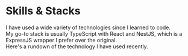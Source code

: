 # Skills & Stacks

I have used a wide variety of technologies since I learned to code.  
My go-to stack is usually TypeScript with React and NestJS, which is a ExpressJS wrapper I prefer
over the original.  
Here's a rundown of the technology I have used recently.

<SkillCards />